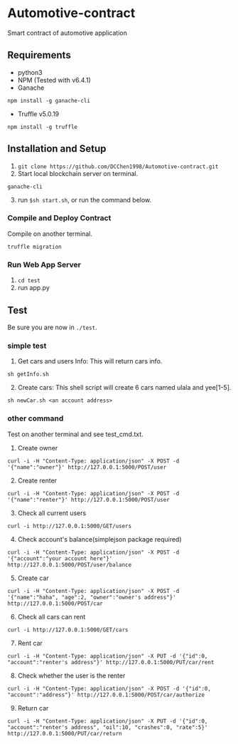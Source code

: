# Automotive-contract
Smart contract of automotive application

## Requirements

- python3
- NPM (Tested with v6.4.1)
- Ganache
```
npm install -g ganache-cli
```
- Truffle v5.0.19
```
npm install -g truffle
```

## Installation and Setup
1. `git clone https://github.com/DCChen1998/Automotive-contract.git`
2. Start local blockchain server on terminal.  
```
ganache-cli
```
3. run `$sh start.sh`, or run the command below.

### Compile and Deploy Contract
Compile on another terminal.
```
truffle migration
```

### Run Web App Server
1. `cd test`
2. run app.py

## Test
Be sure you are now in `./test`.  
### simple test
1. Get cars and users Info: This will return cars info.
```
sh getInfo.sh
```
2. Create cars: This shell script will create 6 cars named ulala and yee[1-5].
```
sh newCar.sh <an account address>
```

### other command

Test on another terminal and see test_cmd.txt. 

1. Create owner
```
curl -i -H "Content-Type: application/json" -X POST -d '{"name":"owner"}' http://127.0.0.1:5000/POST/user
```
2. Create renter
```
curl -i -H "Content-Type: application/json" -X POST -d '{"name":"renter"}' http://127.0.0.1:5000/POST/user
```
3. Check all current users
```
curl -i http://127.0.0.1:5000/GET/users
```
4. Check account's balance(simplejson package required)
```
curl -i -H "Content-Type: application/json" -X POST -d '{"account":"your account here"}' http://127.0.0.1:5000/POST/user/balance
```
5. Create car
```
curl -i -H "Content-Type: application/json" -X POST -d '{"name":"haha", "age":2, "owner":"owner's address"}' http://127.0.0.1:5000/POST/car
```
6. Check all cars can rent
```
curl -i http://127.0.0.1:5000/GET/cars
```
7. Rent car
```
curl -i -H "Content-Type: application/json" -X PUT -d '{"id":0, "account":"renter's address"}' http://127.0.0.1:5000/PUT/car/rent
```
8. Check whether the user is the renter
```
curl -i -H "Content-Type: application/json" -X POST -d '{"id":0, "account":"address"}' http://127.0.0.1:5000/POST/car/authorize
```
9. Return car
```
curl -i -H "Content-Type: application/json" -X PUT -d '{"id":0, "account":"renter's address", "oil":10, "crashes":0, "rate":5}' http://127.0.0.1:5000/PUT/car/return
```
